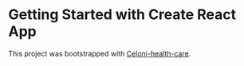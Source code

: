 # Getting Started with Create React App

This project was bootstrapped with [Celoni-health-care](https://github.com/facebook/create-react-app).


